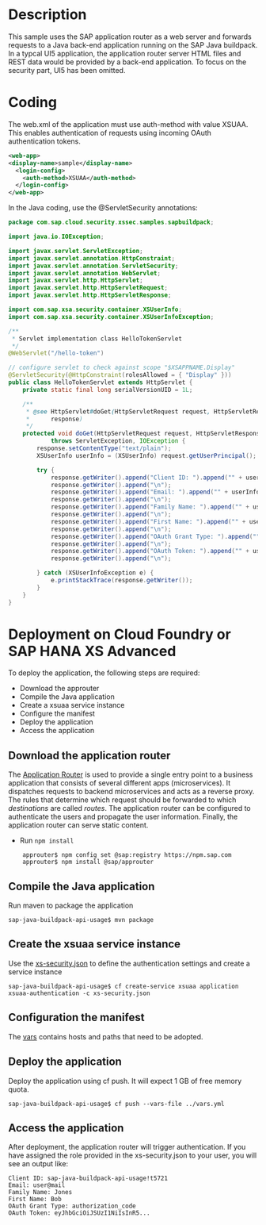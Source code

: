 # Description
This sample uses the SAP application router as a web server and forwards requests to a Java back-end application running on the SAP Java buildpack.
In a typcal UI5 application, the application router server HTML files and REST data would be provided by a back-end application. To focus on the security part, UI5 has been omitted.

# Coding
The web.xml of the application must use auth-method with value XSUAA. This enables authentication of requests using incoming OAuth authentication tokens.

```xml
<web-app>
<display-name>sample</display-name>
  <login-config> 
    <auth-method>XSUAA</auth-method>
  </login-config> 
</web-app> 
```

In the Java coding, use the @ServletSecurity annotations:
```java
package com.sap.cloud.security.xssec.samples.sapbuildpack;

import java.io.IOException;

import javax.servlet.ServletException;
import javax.servlet.annotation.HttpConstraint;
import javax.servlet.annotation.ServletSecurity;
import javax.servlet.annotation.WebServlet;
import javax.servlet.http.HttpServlet;
import javax.servlet.http.HttpServletRequest;
import javax.servlet.http.HttpServletResponse;

import com.sap.xsa.security.container.XSUserInfo;
import com.sap.xsa.security.container.XSUserInfoException;

/**
 * Servlet implementation class HelloTokenServlet
 */
@WebServlet("/hello-token")

// configure servlet to check against scope "$XSAPPNAME.Display"
@ServletSecurity(@HttpConstraint(rolesAllowed = { "Display" }))
public class HelloTokenServlet extends HttpServlet {
	private static final long serialVersionUID = 1L;

	/**
	 * @see HttpServlet#doGet(HttpServletRequest request, HttpServletResponse
	 *      response)
	 */
	protected void doGet(HttpServletRequest request, HttpServletResponse response)
			throws ServletException, IOException {
		response.setContentType("text/plain");
		XSUserInfo userInfo = (XSUserInfo) request.getUserPrincipal();

		try {
			response.getWriter().append("Client ID: ").append("" + userInfo.getClientId());
			response.getWriter().append("\n");
			response.getWriter().append("Email: ").append("" + userInfo.getEmail());
			response.getWriter().append("\n");
			response.getWriter().append("Family Name: ").append("" + userInfo.getFamilyName());
			response.getWriter().append("\n");
			response.getWriter().append("First Name: ").append("" + userInfo.getGivenName());
			response.getWriter().append("\n");
			response.getWriter().append("OAuth Grant Type: ").append("" + userInfo.getGrantType());
			response.getWriter().append("\n");
			response.getWriter().append("OAuth Token: ").append("" + userInfo.getAppToken());
			response.getWriter().append("\n");

		} catch (XSUserInfoException e) {
			e.printStackTrace(response.getWriter());
		}
	}
}
```
# Deployment on Cloud Foundry or SAP HANA XS Advanced
To deploy the application, the following steps are required:
- Download the approuter
- Compile the Java application
- Create a xsuaa service instance
- Configure the manifest
- Deploy the application
- Access the application
## Download the application router
The [Application Router](./approuter/package.json) is used to provide a single entry point to a business application that consists of several different apps (microservices). It dispatches requests to backend microservices and acts as a reverse proxy. The rules that determine which request should be forwarded to which _destinations_ are called _routes_. The application router can be configured to authenticate the users and propagate the user information. Finally, the application router can serve static content.
*  Run `npm install`

```shell
    approuter$ npm config set @sap:registry https://npm.sap.com
    approuter$ npm install @sap/approuter
```
## Compile the Java application
Run maven to package the application
```shell
sap-java-buildpack-api-usage$ mvn package
```
## Create the xsuaa service instance
Use the [xs-security.json](./xs-security.json) to define the authentication settings and create a service instance
```shell
sap-java-buildpack-api-usage$ cf create-service xsuaa application xsuaa-authentication -c xs-security.json
```
## Configuration the manifest
The [vars](../vars.yml) contains hosts and paths that need to be adopted.

## Deploy the application
Deploy the application using cf push. It will expect 1 GB of free memory quota.

```shell
sap-java-buildpack-api-usage$ cf push --vars-file ../vars.yml
```

## Access the application
After deployment, the application router will trigger authentication. If you have assigned the role provided in the xs-security.json to your user, you will see an output like:
```
Client ID: sap-java-buildpack-api-usage!t5721
Email: user@mail
Family Name: Jones
First Name: Bob
OAuth Grant Type: authorization_code
OAuth Token: eyJhbGciOiJSUzI1NiIsInR5...
```



